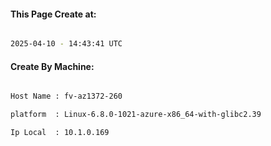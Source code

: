 
   
#### This Page Create at:

```bash

2025-04-10 - 14:43:41 UTC

```

#### Create By Machine:

```bash

Host Name : fv-az1372-260

platform  : Linux-6.8.0-1021-azure-x86_64-with-glibc2.39

Ip Local  : 10.1.0.169

```

